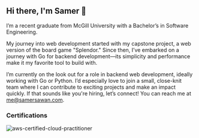 ## Hi there, I'm Samer 👋

I’m a recent graduate from McGill University with a Bachelor’s in Software Engineering.

My journey into web development started with my capstone project, a web version of the board game "Splendor." Since then, I’ve embarked on a journey with Go for backend development—its simplicity and performance make it my favorite tool to build with.

I’m currently on the look out for a role in backend web development, ideally working with Go or Python. I’d especially love to join a small, close-knit team where I can contribute to exciting projects and make an impact quickly. If that sounds like you're hiring, let’s connect! You can reach me at me@samersawan.com.

### Certifications
![aws-certified-cloud-practitioner](https://github.com/SamerSawan/SamerSawan/assets/67536733/7f2782a9-a377-42fd-ad05-4056ac12b43b)




<!--
**SamerSawan/SamerSawan** is a ✨ _special_ ✨ repository because its `README.md` (this file) appears on your GitHub profile.

Here are some ideas to get you started:

- 🔭 I’m currently working on ...
- 🌱 I’m currently learning ...
- 👯 I’m looking to collaborate on ...
- 🤔 I’m looking for help with ...
- 💬 Ask me about ...
- 📫 How to reach me: ...
- 😄 Pronouns: ...
- ⚡ Fun fact: ...
-->
